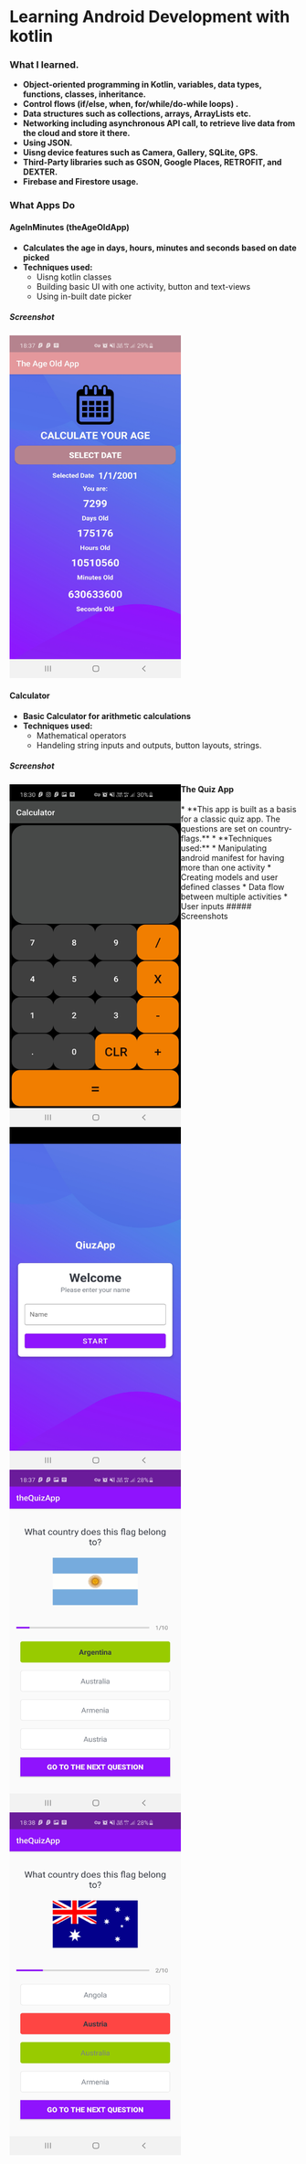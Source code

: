 # Learning Android Development with kotlin
 
### What I learned.
* **Object-oriented programming in Kotlin, variables, data types, functions, classes, inheritance.**
* **Control flows (if/else, when, for/while/do-while loops) .**
* **Data structures such as collections, arrays, ArrayLists etc.**
* **Networking including asynchronous API call, to retrieve live data from the cloud and store it there.**
* **Using JSON.**
* **Uisng device features such as Camera, Gallery, SQLite, GPS.**
* **Third-Party libraries such as GSON, Google Places, RETROFIT, and DEXTER.**
* **Firebase and Firestore usage.**

### What Apps Do

#### AgeInMinutes (theAgeOldApp)

<p>
 
* **Calculates the age in days, hours, minutes and seconds based on date picked**
* **Techniques used:**
  * Uisng kotlin classes
  * Building basic UI with one activity, button and text-views
  * Using in-built date picker
##### Screenshot
<img alt="theageoldapp" aign="left" width="300px" height="600px" src="/screenshots/theageoldapp.jpg" />  
<p/>

#### Calculator

<p>
 
* **Basic Calculator for arithmetic calculations**
* **Techniques used:**
  * Mathematical operators
  * Handeling string inputs and outputs, button layouts, strings.
##### Screenshot
<img alt="calculator" align="left" width="300px" height="600px" src="/screenshots/calculator.jpg" />  
<p/>

#### The Quiz App
<p>
* **This app is built as a basis for a classic quiz app. The questions are set on country-flags.**
* **Techniques used:**
  * Manipulating android manifest for having more than one activity
  * Creating models and user defined classes
  * Data flow between multiple activities
  * User inputs  
##### Screenshots
<img alt="quiz_login" align="left" width="300px" height="600px" src="/screenshots/quiz_login.jpg" />
<img alt="quiz_correct" align="left" width="300px" height="600px" src="/screenshots/quiz_correct.jpg" />
<img alt="quiz_incorrect" align="left" width="300px" height="600px" src="/screenshots/quiz_incorrect.jpg" />
<p/>
